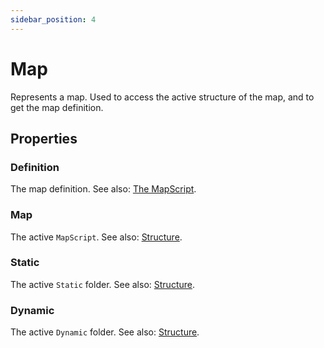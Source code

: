 ```yaml
---
sidebar_position: 4
---
```


# Map

Represents a map. Used to access the active structure of the map, and to get the map definition.

## Properties

### Definition

The map definition. See also: [The MapScript](/Maps/The%20MapScript.md).

### Map

The active `MapScript`. See also: [Structure](/Maps/Structure.md).

### Static

The active `Static` folder. See also: [Structure](/Maps/Structure.md).

### Dynamic

The active `Dynamic` folder. See also: [Structure](/Maps/Structure.md).